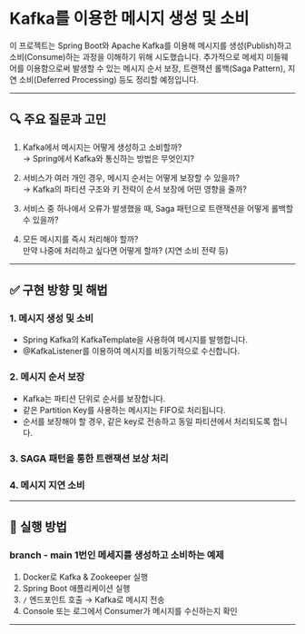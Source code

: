 # Kafka를 이용한 메시지 생성 및 소비

이 프로젝트는 Spring Boot와 Apache Kafka를 이용해 메시지를 생성(Publish)하고 소비(Consume)하는 과정을 이해하기 위해 시도했습니다.
추가적으로 메세지 미들웨어를 이용함으로써 발생할 수 있는 메시지 순서 보장, 트랜잭션 롤백(Saga Pattern), 지연 소비(Deferred Processing) 등도 정리할 예정입니다.

---

## 🔍 주요 질문과 고민

1. Kafka에서 메시지는 어떻게 생성하고 소비할까?  
   → Spring에서 Kafka와 통신하는 방법은 무엇인지?

2. 서비스가 여러 개인 경우, 메시지 순서는 어떻게 보장할 수 있을까?  
   → Kafka의 파티션 구조와 키 전략이 순서 보장에 어떤 영향을 줄까?

3. 서비스 중 하나에서 오류가 발생했을 때, Saga 패턴으로 트랜잭션을 어떻게 롤백할 수 있을까?

4. 모든 메시지를 즉시 처리해야 할까?  
   만약 나중에 처리하고 싶다면 어떻게 할까? (지연 소비 전략 등)

---

## ✅ 구현 방향 및 해법

### 1. 메시지 생성 및 소비
- Spring Kafka의 KafkaTemplate을 사용하여 메시지를 발행합니다.
- @KafkaListener를 이용하여 메시지를 비동기적으로 수신합니다.

### 2. 메시지 순서 보장
- Kafka는 파티션 단위로 순서를 보장합니다.
- 같은 Partition Key를 사용하는 메시지는 FIFO로 처리됩니다.
- 순서를 보장해야 할 경우, 같은 key로 전송하고 동일 파티션에서 처리되도록 합니다.

### 3. SAGA 패턴을 통한 트랜잭션 보상 처리

### 4. 메시지 지연 소비

---

## 🚀 실행 방법

### branch - main 1번인 메세지를 생성하고 소비하는 예제

1. Docker로 Kafka & Zookeeper 실행  
2. Spring Boot 애플리케이션 실행  
3. `/` 엔드포인트 호출 → Kafka로 메시지 전송  
4. Console 또는 로그에서 Consumer가 메시지를 수신하는지 확인

---




